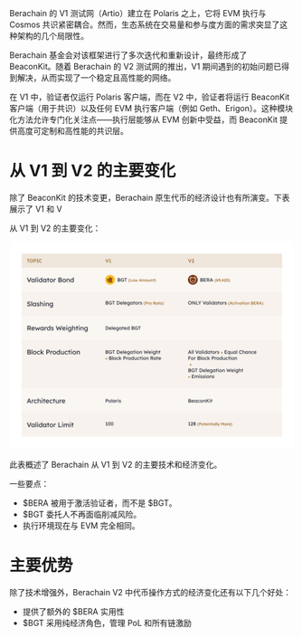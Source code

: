 Berachain 的 V1 测试网（Artio）建立在 Polaris 之上，它将 EVM 执行与 Cosmos 共识紧密耦合。然而，生态系统在交易量和参与度方面的需求突显了这种架构的几个局限性。

Berachain 基金会对该框架进行了多次迭代和重新设计，最终形成了 BeaconKit。随着 Berachain 的 V2 测试网的推出，V1 期间遇到的初始问题已得到解决，从而实现了一个稳定且高性能的网络。

在 V1 中，验证者仅运行 Polaris 客户端，而在 V2 中，验证者将运行 BeaconKit 客户端（用于共识）以及任何 EVM 执行客户端（例如 Geth、Erigon）。这种模块化方法允许专门化关注点——执行层能够从 EVM 创新中受益，而 BeaconKit 提供高度可定制和高性能的共识层。

# 从 V1 到 V2 的主要变化

除了 BeaconKit 的技术变更，Berachain 原生代币的经济设计也有所演变。下表展示了 V1 和 V

从 V1 到 V2 的主要变化：

![v1vsv2](../assets/v1-vs-v2.png)

此表概述了 Berachain 从 V1 到 V2 的主要技术和经济变化。

一些要点：

- $BERA 被用于激活验证者，而不是 $BGT。
- $BGT 委托人不再面临削减风险。
- 执行环境现在与 EVM 完全相同。

# 主要优势

除了技术增强外，Berachain V2 中代币操作方式的经济变化还有以下几个好处：

- 提供了额外的 $BERA 实用性
- $BGT 采用纯经济角色，管理 PoL 和所有链激励
